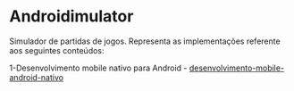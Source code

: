 # Androidimulator
Simulador de partidas de jogos. Representa as implementações referente aos seguintes conteúdos:

1-Desenvolvimento mobile nativo para Android
			- [desenvolvimento-mobile-android-nativo](https://github.com/Eliel26/AndroidSimulator/tree/desenvolvimento-mobile-android-nativo)
 

